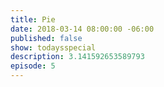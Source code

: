 ```yaml
---
title: Pie
date: 2018-03-14 08:00:00 -06:00
published: false
show: todaysspecial
description: 3.141592653589793
episode: 5
---
```


